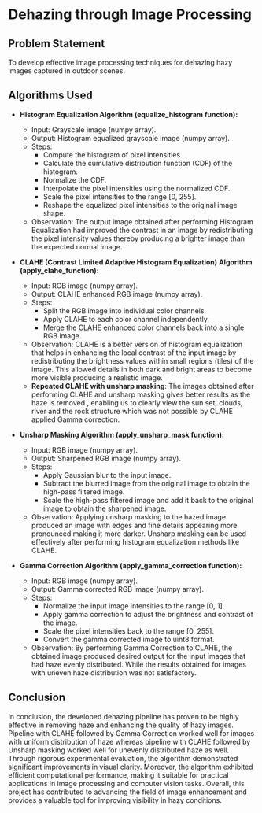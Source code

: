 # Dehazing through Image Processing

## Problem Statement
To develop effective image processing techniques for dehazing hazy images captured in outdoor scenes.

## Algorithms Used
- **Histogram Equalization Algorithm (equalize_histogram function):**
  - Input: Grayscale image (numpy array).
  - Output: Histogram equalized grayscale image (numpy array).
  - Steps:
    - Compute the histogram of pixel intensities.
    - Calculate the cumulative distribution function (CDF) of the histogram.
    - Normalize the CDF.
    - Interpolate the pixel intensities using the normalized CDF.
    - Scale the pixel intensities to the range [0, 255].
    - Reshape the equalized pixel intensities to the original image shape.
  - Observation:  The output image obtained after performing Histogram Equalization had improved the contrast in an image by redistributing the pixel intensity values thereby producing a brighter image than the expected normal image.
    
- **CLAHE (Contrast Limited Adaptive Histogram Equalization) Algorithm (apply_clahe_function):**
  - Input: RGB image (numpy array).
  - Output: CLAHE enhanced RGB image (numpy array).
  - Steps:
    - Split the RGB image into individual color channels.
    - Apply CLAHE to each color channel independently.
    - Merge the CLAHE enhanced color channels back into a single RGB image.
  - Observation: CLAHE is a better version of histogram equalization that helps in enhancing the local contrast of the input image by redistributing the brightness values within small regions (tiles) of the image. This allowed details in both dark and bright areas to become more visible producing a realistic image.
  - **Repeated CLAHE with unsharp masking**: The images obtained after performing CLAHE and unsharp masking gives better results as the haze is removed , enabling us to clearly view the sun set, clouds, river and the rock structure which was not possible by CLAHE applied Gamma correction.
  
- **Unsharp Masking Algorithm (apply_unsharp_mask function):**
  - Input: RGB image (numpy array).
  - Output: Sharpened RGB image (numpy array).
  - Steps:
    - Apply Gaussian blur to the input image.
    - Subtract the blurred image from the original image to obtain the high-pass filtered image.
    - Scale the high-pass filtered image and add it back to the original image to obtain the sharpened image.
  - Observation:  Applying unsharp masking to the hazed image produced an image with edges and fine details appearing more pronounced making it more darker. Unsharp masking can be used effectively after performing histogram equalization methods like CLAHE.
  
- **Gamma Correction Algorithm (apply_gamma_correction function):**
  - Input: RGB image (numpy array).
  - Output: Gamma corrected RGB image (numpy array).
  - Steps:
    - Normalize the input image intensities to the range [0, 1].
    - Apply gamma correction to adjust the brightness and contrast of the
    image.
    - Scale the pixel intensities back to the range [0, 255].
    - Convert the gamma corrected image to uint8 format.
  - Observation: By performing Gamma Correction to CLAHE, the obtained image produced desired output for the input images that had haze evenly distributed. While the results obtained for images with uneven haze distribution was not satisfactory.
  
## Conclusion
In conclusion, the developed dehazing pipeline has proven to be highly effective in removing haze and enhancing the quality of hazy images. Pipeline with CLAHE followed by Gamma Correction worked well for images with uniform distribution of haze whereas pipeline with CLAHE followed by Unsharp masking worked well for unevenly distributed haze as well. Through rigorous experimental evaluation, the algorithm demonstrated significant improvements in visual clarity. Moreover, the algorithm exhibited efficient computational performance, making it suitable for practical applications in image processing and computer vision tasks. Overall, this project has contributed to advancing the field of image enhancement and provides a valuable tool for improving visibility in hazy conditions.
